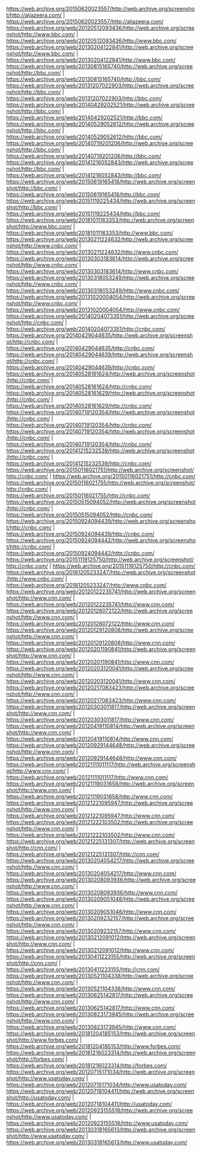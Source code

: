 <a target="_blank" href = "https://web.archive.org/20150620023557/http://web.archive.org/screenshot/http://aljazeera.com/">https://web.archive.org/20150620023557/http://web.archive.org/screenshot/http://aljazeera.com/</a> | <a target="_blank" href = "https://web.archive.org/20150620023557/http://aljazeera.com/">https://web.archive.org/20150620023557/http://aljazeera.com/</a><br>
<a target="_blank" href = "https://web.archive.org/web/20120512093436/http://web.archive.org/screenshot/http://www.bbc.com/">https://web.archive.org/web/20120512093436/http://web.archive.org/screenshot/http://www.bbc.com/</a> | <a target="_blank" href = "https://web.archive.org/web/20120512093436/http://www.bbc.com/">https://web.archive.org/web/20120512093436/http://www.bbc.com/</a><br>
<a target="_blank" href = "https://web.archive.org/web/20130204122841/http://web.archive.org/screenshot/http://www.bbc.com/">https://web.archive.org/web/20130204122841/http://web.archive.org/screenshot/http://www.bbc.com/</a> | <a target="_blank" href = "https://web.archive.org/web/20130204122841/http://www.bbc.com/">https://web.archive.org/web/20130204122841/http://www.bbc.com/</a><br>
<a target="_blank" href = "https://web.archive.org/web/20130815165740/http://web.archive.org/screenshot/http://bbc.com/">https://web.archive.org/web/20130815165740/http://web.archive.org/screenshot/http://bbc.com/</a> | <a target="_blank" href = "https://web.archive.org/web/20130815165740/http://bbc.com/">https://web.archive.org/web/20130815165740/http://bbc.com/</a><br>
<a target="_blank" href = "https://web.archive.org/web/20131207022903/http://web.archive.org/screenshot/http://bbc.com/">https://web.archive.org/web/20131207022903/http://web.archive.org/screenshot/http://bbc.com/</a> | <a target="_blank" href = "https://web.archive.org/web/20131207022903/http://bbc.com/">https://web.archive.org/web/20131207022903/http://bbc.com/</a><br>
<a target="_blank" href = "https://web.archive.org/web/20140429202521/http://web.archive.org/screenshot/http://bbc.com/">https://web.archive.org/web/20140429202521/http://web.archive.org/screenshot/http://bbc.com/</a> | <a target="_blank" href = "https://web.archive.org/web/20140429202521/http://bbc.com/">https://web.archive.org/web/20140429202521/http://bbc.com/</a><br>
<a target="_blank" href = "https://web.archive.org/web/20140529052612/http://web.archive.org/screenshot/http://bbc.com/">https://web.archive.org/web/20140529052612/http://web.archive.org/screenshot/http://bbc.com/</a> | <a target="_blank" href = "https://web.archive.org/web/20140529052612/http://bbc.com/">https://web.archive.org/web/20140529052612/http://bbc.com/</a><br>
<a target="_blank" href = "https://web.archive.org/web/20140719201206/http://web.archive.org/screenshot/http://bbc.com/">https://web.archive.org/web/20140719201206/http://web.archive.org/screenshot/http://bbc.com/</a> | <a target="_blank" href = "https://web.archive.org/web/20140719201206/http://bbc.com/">https://web.archive.org/web/20140719201206/http://bbc.com/</a><br>
<a target="_blank" href = "https://web.archive.org/web/20141216052843/http://web.archive.org/screenshot/http://bbc.com/">https://web.archive.org/web/20141216052843/http://web.archive.org/screenshot/http://bbc.com/</a> | <a target="_blank" href = "https://web.archive.org/web/20141216052843/http://bbc.com/">https://web.archive.org/web/20141216052843/http://bbc.com/</a><br>
<a target="_blank" href = "https://web.archive.org/web/20150619165418/http://web.archive.org/screenshot/http://bbc.com/">https://web.archive.org/web/20150619165418/http://web.archive.org/screenshot/http://bbc.com/</a> | <a target="_blank" href = "https://web.archive.org/web/20150619165418/http://bbc.com/">https://web.archive.org/web/20150619165418/http://bbc.com/</a><br>
<a target="_blank" href = "https://web.archive.org/web/20151119225434/http://web.archive.org/screenshot/http://bbc.com/">https://web.archive.org/web/20151119225434/http://web.archive.org/screenshot/http://bbc.com/</a> | <a target="_blank" href = "https://web.archive.org/web/20151119225434/http://bbc.com/">https://web.archive.org/web/20151119225434/http://bbc.com/</a><br>
<a target="_blank" href = "https://web.archive.org/web/20181011163353/http://web.archive.org/screenshot/http://www.bbc.com/">https://web.archive.org/web/20181011163353/http://web.archive.org/screenshot/http://www.bbc.com/</a> | <a target="_blank" href = "https://web.archive.org/web/20181011163353/http://www.bbc.com/">https://web.archive.org/web/20181011163353/http://www.bbc.com/</a><br>
<a target="_blank" href = "https://web.archive.org/web/20130211224632/http://web.archive.org/screenshot/http://www.cnbc.com/">https://web.archive.org/web/20130211224632/http://web.archive.org/screenshot/http://www.cnbc.com/</a> | <a target="_blank" href = "https://web.archive.org/web/20130211224632/http://www.cnbc.com/">https://web.archive.org/web/20130211224632/http://www.cnbc.com/</a><br>
<a target="_blank" href = "https://web.archive.org/web/20130303183614/http://web.archive.org/screenshot/http://www.cnbc.com/">https://web.archive.org/web/20130303183614/http://web.archive.org/screenshot/http://www.cnbc.com/</a> | <a target="_blank" href = "https://web.archive.org/web/20130303183614/http://www.cnbc.com/">https://web.archive.org/web/20130303183614/http://www.cnbc.com/</a><br>
<a target="_blank" href = "https://web.archive.org/web/20130318053249/http://web.archive.org/screenshot/http://www.cnbc.com/">https://web.archive.org/web/20130318053249/http://web.archive.org/screenshot/http://www.cnbc.com/</a> | <a target="_blank" href = "https://web.archive.org/web/20130318053249/http://www.cnbc.com/">https://web.archive.org/web/20130318053249/http://www.cnbc.com/</a><br>
<a target="_blank" href = "https://web.archive.org/web/20131020004054/http://web.archive.org/screenshot/http://www.cnbc.com/">https://web.archive.org/web/20131020004054/http://web.archive.org/screenshot/http://www.cnbc.com/</a> | <a target="_blank" href = "https://web.archive.org/web/20131020004054/http://www.cnbc.com/">https://web.archive.org/web/20131020004054/http://www.cnbc.com/</a><br>
<a target="_blank" href = "https://web.archive.org/web/20140204073351/http://web.archive.org/screenshot/http://cnbc.com/">https://web.archive.org/web/20140204073351/http://web.archive.org/screenshot/http://cnbc.com/</a> | <a target="_blank" href = "https://web.archive.org/web/20140204073351/http://cnbc.com/">https://web.archive.org/web/20140204073351/http://cnbc.com/</a><br>
<a target="_blank" href = "https://web.archive.org/20140429044635/http://web.archive.org/screenshot/http://cnbc.com/">https://web.archive.org/20140429044635/http://web.archive.org/screenshot/http://cnbc.com/</a> | <a target="_blank" href = "https://web.archive.org/20140429044635/http://cnbc.com/">https://web.archive.org/20140429044635/http://cnbc.com/</a><br>
<a target="_blank" href = "https://web.archive.org/20140429044639/http://web.archive.org/screenshot/http://cnbc.com/">https://web.archive.org/20140429044639/http://web.archive.org/screenshot/http://cnbc.com/</a> | <a target="_blank" href = "https://web.archive.org/20140429044639/http://cnbc.com/">https://web.archive.org/20140429044639/http://cnbc.com/</a><br>
<a target="_blank" href = "https://web.archive.org/20140528161624/http://web.archive.org/screenshot/http://cnbc.com/">https://web.archive.org/20140528161624/http://web.archive.org/screenshot/http://cnbc.com/</a> | <a target="_blank" href = "https://web.archive.org/20140528161624/http://cnbc.com/">https://web.archive.org/20140528161624/http://cnbc.com/</a><br>
<a target="_blank" href = "https://web.archive.org/20140528161629/http://web.archive.org/screenshot/http://cnbc.com/">https://web.archive.org/20140528161629/http://web.archive.org/screenshot/http://cnbc.com/</a> | <a target="_blank" href = "https://web.archive.org/20140528161629/http://cnbc.com/">https://web.archive.org/20140528161629/http://cnbc.com/</a><br>
<a target="_blank" href = "https://web.archive.org/20140719120354/http://web.archive.org/screenshot/http://cnbc.com/">https://web.archive.org/20140719120354/http://web.archive.org/screenshot/http://cnbc.com/</a> | <a target="_blank" href = "https://web.archive.org/20140719120354/http://cnbc.com/">https://web.archive.org/20140719120354/http://cnbc.com/</a><br>
<a target="_blank" href = "https://web.archive.org/20140719120354/http://web.archive.org/screenshot/http://cnbc.com/">https://web.archive.org/20140719120354/http://web.archive.org/screenshot/http://cnbc.com/</a> | <a target="_blank" href = "https://web.archive.org/20140719120354/http://cnbc.com/">https://web.archive.org/20140719120354/http://cnbc.com/</a><br>
<a target="_blank" href = "https://web.archive.org/20141215232539/http://web.archive.org/screenshot/http://cnbc.com/">https://web.archive.org/20141215232539/http://web.archive.org/screenshot/http://cnbc.com/</a> | <a target="_blank" href = "https://web.archive.org/20141215232539/http://cnbc.com/">https://web.archive.org/20141215232539/http://cnbc.com/</a><br>
<a target="_blank" href = "https://web.archive.org/20150116021751/http://web.archive.org/screenshot/http://cnbc.com/">https://web.archive.org/20150116021751/http://web.archive.org/screenshot/http://cnbc.com/</a> | <a target="_blank" href = "https://web.archive.org/20150116021751/http://cnbc.com/">https://web.archive.org/20150116021751/http://cnbc.com/</a><br>
<a target="_blank" href = "https://web.archive.org/20150116021755/http://web.archive.org/screenshot/http://cnbc.com/">https://web.archive.org/20150116021755/http://web.archive.org/screenshot/http://cnbc.com/</a> | <a target="_blank" href = "https://web.archive.org/20150116021755/http://cnbc.com/">https://web.archive.org/20150116021755/http://cnbc.com/</a><br>
<a target="_blank" href = "https://web.archive.org/20150515094052/http://web.archive.org/screenshot/http://cnbc.com/">https://web.archive.org/20150515094052/http://web.archive.org/screenshot/http://cnbc.com/</a> | <a target="_blank" href = "https://web.archive.org/20150515094052/http://cnbc.com/">https://web.archive.org/20150515094052/http://cnbc.com/</a><br>
<a target="_blank" href = "https://web.archive.org/20150924094439/http://web.archive.org/screenshot/http://cnbc.com/">https://web.archive.org/20150924094439/http://web.archive.org/screenshot/http://cnbc.com/</a> | <a target="_blank" href = "https://web.archive.org/20150924094439/http://cnbc.com/">https://web.archive.org/20150924094439/http://cnbc.com/</a><br>
<a target="_blank" href = "https://web.archive.org/20150924094442/http://web.archive.org/screenshot/http://cnbc.com/">https://web.archive.org/20150924094442/http://web.archive.org/screenshot/http://cnbc.com/</a> | <a target="_blank" href = "https://web.archive.org/20150924094442/http://cnbc.com/">https://web.archive.org/20150924094442/http://cnbc.com/</a><br>
<a target="_blank" href = "https://web.archive.org/20151119125750/http://web.archive.org/screenshot/http://cnbc.com/">https://web.archive.org/20151119125750/http://web.archive.org/screenshot/http://cnbc.com/</a> | <a target="_blank" href = "https://web.archive.org/20151119125750/http://cnbc.com/">https://web.archive.org/20151119125750/http://cnbc.com/</a><br>
<a target="_blank" href = "https://web.archive.org/20181205233247/http://web.archive.org/screenshot/http://www.cnbc.com/">https://web.archive.org/20181205233247/http://web.archive.org/screenshot/http://www.cnbc.com/</a> | <a target="_blank" href = "https://web.archive.org/20181205233247/http://www.cnbc.com/">https://web.archive.org/20181205233247/http://www.cnbc.com/</a><br>
<a target="_blank" href = "https://web.archive.org/web/20120122235741/http://web.archive.org/screenshot/http://www.cnn.com/">https://web.archive.org/web/20120122235741/http://web.archive.org/screenshot/http://www.cnn.com/</a> | <a target="_blank" href = "https://web.archive.org/web/20120122235741/http://www.cnn.com/">https://web.archive.org/web/20120122235741/http://www.cnn.com/</a><br>
<a target="_blank" href = "https://web.archive.org/web/20120126072122/http://web.archive.org/screenshot/http://www.cnn.com/">https://web.archive.org/web/20120126072122/http://web.archive.org/screenshot/http://www.cnn.com/</a> | <a target="_blank" href = "https://web.archive.org/web/20120126072122/http://www.cnn.com/">https://web.archive.org/web/20120126072122/http://www.cnn.com/</a><br>
<a target="_blank" href = "https://web.archive.org/web/20120129120808/http://web.archive.org/screenshot/http://www.cnn.com/">https://web.archive.org/web/20120129120808/http://web.archive.org/screenshot/http://www.cnn.com/</a> | <a target="_blank" href = "https://web.archive.org/web/20120129120808/http://www.cnn.com/">https://web.archive.org/web/20120129120808/http://www.cnn.com/</a><br>
<a target="_blank" href = "https://web.archive.org/web/20120201190841/http://web.archive.org/screenshot/http://www.cnn.com/">https://web.archive.org/web/20120201190841/http://web.archive.org/screenshot/http://www.cnn.com/</a> | <a target="_blank" href = "https://web.archive.org/web/20120201190841/http://www.cnn.com/">https://web.archive.org/web/20120201190841/http://www.cnn.com/</a><br>
<a target="_blank" href = "https://web.archive.org/web/20120203120041/http://web.archive.org/screenshot/http://www.cnn.com/">https://web.archive.org/web/20120203120041/http://web.archive.org/screenshot/http://www.cnn.com/</a> | <a target="_blank" href = "https://web.archive.org/web/20120203120041/http://www.cnn.com/">https://web.archive.org/web/20120203120041/http://www.cnn.com/</a><br>
<a target="_blank" href = "https://web.archive.org/web/20120217083423/http://web.archive.org/screenshot/http://www.cnn.com/">https://web.archive.org/web/20120217083423/http://web.archive.org/screenshot/http://www.cnn.com/</a> | <a target="_blank" href = "https://web.archive.org/web/20120217083423/http://www.cnn.com/">https://web.archive.org/web/20120217083423/http://www.cnn.com/</a><br>
<a target="_blank" href = "https://web.archive.org/web/20120303011817/http://web.archive.org/screenshot/http://www.cnn.com/">https://web.archive.org/web/20120303011817/http://web.archive.org/screenshot/http://www.cnn.com/</a> | <a target="_blank" href = "https://web.archive.org/web/20120303011817/http://www.cnn.com/">https://web.archive.org/web/20120303011817/http://www.cnn.com/</a><br>
<a target="_blank" href = "https://web.archive.org/web/20120419110814/http://web.archive.org/screenshot/http://www.cnn.com/">https://web.archive.org/web/20120419110814/http://web.archive.org/screenshot/http://www.cnn.com/</a> | <a target="_blank" href = "https://web.archive.org/web/20120419110814/http://www.cnn.com/">https://web.archive.org/web/20120419110814/http://www.cnn.com/</a><br>
<a target="_blank" href = "https://web.archive.org/web/20120929144648/http://web.archive.org/screenshot/http://www.cnn.com/">https://web.archive.org/web/20120929144648/http://web.archive.org/screenshot/http://www.cnn.com/</a> | <a target="_blank" href = "https://web.archive.org/web/20120929144648/http://www.cnn.com/">https://web.archive.org/web/20120929144648/http://www.cnn.com/</a><br>
<a target="_blank" href = "https://web.archive.org/web/20121111011117/http://web.archive.org/screenshot/http://www.cnn.com/">https://web.archive.org/web/20121111011117/http://web.archive.org/screenshot/http://www.cnn.com/</a> | <a target="_blank" href = "https://web.archive.org/web/20121111011117/http://www.cnn.com/">https://web.archive.org/web/20121111011117/http://www.cnn.com/</a><br>
<a target="_blank" href = "https://web.archive.org/web/20121119031658/http://web.archive.org/screenshot/http://www.cnn.com/">https://web.archive.org/web/20121119031658/http://web.archive.org/screenshot/http://www.cnn.com/</a> | <a target="_blank" href = "https://web.archive.org/web/20121119031658/http://www.cnn.com/">https://web.archive.org/web/20121119031658/http://www.cnn.com/</a><br>
<a target="_blank" href = "https://web.archive.org/web/20121221095947/http://web.archive.org/screenshot/http://www.cnn.com/">https://web.archive.org/web/20121221095947/http://web.archive.org/screenshot/http://www.cnn.com/</a> | <a target="_blank" href = "https://web.archive.org/web/20121221095947/http://www.cnn.com/">https://web.archive.org/web/20121221095947/http://www.cnn.com/</a><br>
<a target="_blank" href = "https://web.archive.org/web/20121222103502/http://web.archive.org/screenshot/http://www.cnn.com/">https://web.archive.org/web/20121222103502/http://web.archive.org/screenshot/http://www.cnn.com/</a> | <a target="_blank" href = "https://web.archive.org/web/20121222103502/http://www.cnn.com/">https://web.archive.org/web/20121222103502/http://www.cnn.com/</a><br>
<a target="_blank" href = "https://web.archive.org/web/20121225131307/http://web.archive.org/screenshot/http://cnn.com/">https://web.archive.org/web/20121225131307/http://web.archive.org/screenshot/http://cnn.com/</a> | <a target="_blank" href = "https://web.archive.org/web/20121225131307/http://cnn.com/">https://web.archive.org/web/20121225131307/http://cnn.com/</a><br>
<a target="_blank" href = "https://web.archive.org/web/20130204054217/http://web.archive.org/screenshot/http://www.cnn.com/">https://web.archive.org/web/20130204054217/http://web.archive.org/screenshot/http://www.cnn.com/</a> | <a target="_blank" href = "https://web.archive.org/web/20130204054217/http://www.cnn.com/">https://web.archive.org/web/20130204054217/http://www.cnn.com/</a><br>
<a target="_blank" href = "https://web.archive.org/web/20130208093936/http://web.archive.org/screenshot/http://www.cnn.com/">https://web.archive.org/web/20130208093936/http://web.archive.org/screenshot/http://www.cnn.com/</a> | <a target="_blank" href = "https://web.archive.org/web/20130208093936/http://www.cnn.com/">https://web.archive.org/web/20130208093936/http://www.cnn.com/</a><br>
<a target="_blank" href = "https://web.archive.org/web/20130209051048/http://web.archive.org/screenshot/http://www.cnn.com/">https://web.archive.org/web/20130209051048/http://web.archive.org/screenshot/http://www.cnn.com/</a> | <a target="_blank" href = "https://web.archive.org/web/20130209051048/http://www.cnn.com/">https://web.archive.org/web/20130209051048/http://www.cnn.com/</a><br>
<a target="_blank" href = "https://web.archive.org/web/20130209232157/http://web.archive.org/screenshot/http://www.cnn.com/">https://web.archive.org/web/20130209232157/http://web.archive.org/screenshot/http://www.cnn.com/</a> | <a target="_blank" href = "https://web.archive.org/web/20130209232157/http://www.cnn.com/">https://web.archive.org/web/20130209232157/http://www.cnn.com/</a><br>
<a target="_blank" href = "https://web.archive.org/web/20130212091012/http://web.archive.org/screenshot/http://www.cnn.com/">https://web.archive.org/web/20130212091012/http://web.archive.org/screenshot/http://www.cnn.com/</a> | <a target="_blank" href = "https://web.archive.org/web/20130212091012/http://www.cnn.com/">https://web.archive.org/web/20130212091012/http://www.cnn.com/</a><br>
<a target="_blank" href = "https://web.archive.org/web/20130411223155/http://web.archive.org/screenshot/http://cnn.com/">https://web.archive.org/web/20130411223155/http://web.archive.org/screenshot/http://cnn.com/</a> | <a target="_blank" href = "https://web.archive.org/web/20130411223155/http://cnn.com/">https://web.archive.org/web/20130411223155/http://cnn.com/</a><br>
<a target="_blank" href = "https://web.archive.org/web/20130521104338/http://web.archive.org/screenshot/http://www.cnn.com/">https://web.archive.org/web/20130521104338/http://web.archive.org/screenshot/http://www.cnn.com/</a> | <a target="_blank" href = "https://web.archive.org/web/20130521104338/http://www.cnn.com/">https://web.archive.org/web/20130521104338/http://www.cnn.com/</a><br>
<a target="_blank" href = "https://web.archive.org/web/20130625142817/http://web.archive.org/screenshot/http://www.cnn.com/">https://web.archive.org/web/20130625142817/http://web.archive.org/screenshot/http://www.cnn.com/</a> | <a target="_blank" href = "https://web.archive.org/web/20130625142817/http://www.cnn.com/">https://web.archive.org/web/20130625142817/http://www.cnn.com/</a><br>
<a target="_blank" href = "https://web.archive.org/web/20130823173945/http://web.archive.org/screenshot/http://www.cnn.com/">https://web.archive.org/web/20130823173945/http://web.archive.org/screenshot/http://www.cnn.com/</a> | <a target="_blank" href = "https://web.archive.org/web/20130823173945/http://www.cnn.com/">https://web.archive.org/web/20130823173945/http://www.cnn.com/</a><br>
<a target="_blank" href = "https://web.archive.org/web/20181204185153/http://web.archive.org/screenshot/http://www.forbes.com/">https://web.archive.org/web/20181204185153/http://web.archive.org/screenshot/http://www.forbes.com/</a> | <a target="_blank" href = "https://web.archive.org/web/20181204185153/http://www.forbes.com/">https://web.archive.org/web/20181204185153/http://www.forbes.com/</a><br>
<a target="_blank" href = "https://web.archive.org/web/20181216023314/http://web.archive.org/screenshot/http://forbes.com/">https://web.archive.org/web/20181216023314/http://web.archive.org/screenshot/http://forbes.com/</a> | <a target="_blank" href = "https://web.archive.org/web/20181216023314/http://forbes.com/">https://web.archive.org/web/20181216023314/http://forbes.com/</a><br>
<a target="_blank" href = "https://web.archive.org/web/20120715171034/http://web.archive.org/screenshot/http://www.usatoday.com/">https://web.archive.org/web/20120715171034/http://web.archive.org/screenshot/http://www.usatoday.com/</a> | <a target="_blank" href = "https://web.archive.org/web/20120715171034/http://www.usatoday.com/">https://web.archive.org/web/20120715171034/http://www.usatoday.com/</a><br>
<a target="_blank" href = "https://web.archive.org/web/20120718104411/http://web.archive.org/screenshot/http://usatoday.com/">https://web.archive.org/web/20120718104411/http://web.archive.org/screenshot/http://usatoday.com/</a> | <a target="_blank" href = "https://web.archive.org/web/20120718104411/http://usatoday.com/">https://web.archive.org/web/20120718104411/http://usatoday.com/</a><br>
<a target="_blank" href = "https://web.archive.org/web/20120923155518/http://web.archive.org/screenshot/http://www.usatoday.com/">https://web.archive.org/web/20120923155518/http://web.archive.org/screenshot/http://www.usatoday.com/</a> | <a target="_blank" href = "https://web.archive.org/web/20120923155518/http://www.usatoday.com/">https://web.archive.org/web/20120923155518/http://www.usatoday.com/</a><br>
<a target="_blank" href = "https://web.archive.org/web/20130318165613/http://web.archive.org/screenshot/http://www.usatoday.com/">https://web.archive.org/web/20130318165613/http://web.archive.org/screenshot/http://www.usatoday.com/</a> | <a target="_blank" href = "https://web.archive.org/web/20130318165613/http://www.usatoday.com/">https://web.archive.org/web/20130318165613/http://www.usatoday.com/</a><br>